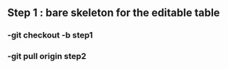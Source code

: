 ## Step 1 : bare skeleton for the editable table
### -git checkout -b step1
###  -git pull origin step2
